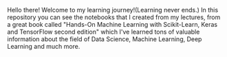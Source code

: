 Hello there!
Welcome to my learning journey!(Learning never ends.)
In this repository you can see the notebooks that I created from my lectures, from a great book called "Hands-On Machine Learning with Scikit-Learn, Keras and TensorFlow second edition" which I've learned tons of valuable information about the field of Data Science, Machine Learning, Deep Learning and much more.

